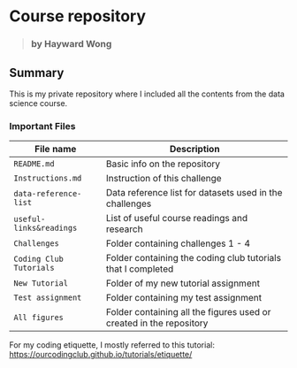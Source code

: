 # Course repository
> ### by Hayward Wong
## Summary
This is my private repository where I included all the contents from the data science course.

### Important Files

| File name | Description |
| ---- | ---- |
```README.md``` | Basic info on the repository
```Instructions.md``` | Instruction of this challenge
```data-reference-list``` | Data reference list for datasets used in the challenges
```useful-links&readings```| List of useful course readings and research
```Challenges``` | Folder containing challenges 1 - 4
```Coding Club Tutorials```| Folder containing the coding club tutorials that I completed
```New Tutorial```| Folder of my new tutorial assignment
```Test assignment```| Folder containing my test assignment
```All figures```| Folder containing all the figures used or created in the repository

For my coding etiquette, I mostly referred to this tutorial:
https://ourcodingclub.github.io/tutorials/etiquette/
